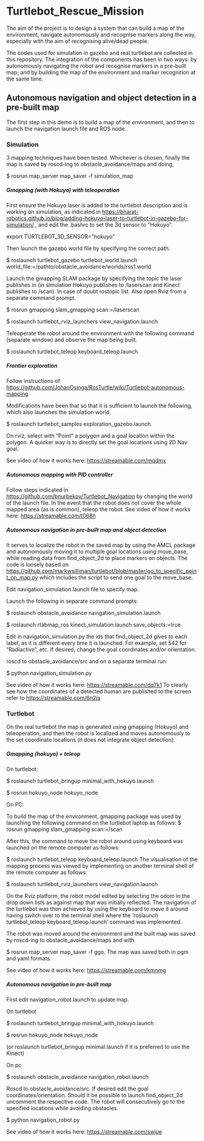 # Turtlebot_Rescue_Mission

The aim of the project is to design a system that can build a map of the environment, navigate autonomously and recognise markers along the way, especially with the aim of recognising alive/dead people. 

The codes used for simulation in gazebo and real turtlebot are collected in this repository. The integration of the components has been in two ways: by autonomously navigating the robot and recognise markers in a pre-built map; and by building the map of the environment and marker recognition at the same time. 

## Autonomous navigation and object detection in a pre-built map

The first step in this demo is to build a map of the environment, and then to launch the navigation launch file and ROS node. 

### Simulation


3 mapping techniques have been tested. Whichever is chosen, finally the map is saved by roscd-ing to obstacle_avoidance/maps and doing,

$ rosrun map_server map_saver -f simulation_map

#####   Gmapping (with Hokuyo) with teleoperation

First ensure the Hokuyo laser is added to the turtlebot description and is working on simulation, as indicated in https://bharat-robotics.github.io/blog/adding-hokuyo-laser-to-turtlebot-in-gazebo-for-simulation/ , and edit the .bashrc to set the 3d sensor to "Hokuyo".

export TURTLEBOT_3D_SENSOR="hokuyo"

Then launch the gazebo world file by specifying the correct path.

$ roslaunch turtlebot_gazebo turtlebot_world.launch world_file:=/pathto/obstacle_avoidance/worlds/rss1.world

Launch the gmapping SLAM package by specifying the topic the laser publishes in (in simulation Hokuyo publishes to /laserscan and Kinect publishes to /scan). In case of doubt rostopic list. Also open Rviz from a separate command prompt. 

$ rosrun gmapping slam_gmapping scan:=/laserscan

$ roslaunch turtlebot_rviz_launchers view_navigation.launch

Teleoperate the robot around the environment with the following command (separate window) and observe the map being built. 

$ roslaunch turtlebot_teleop keyboard_teleop.launch

##### Frontier exploration


Follow instructions of https://github.com/JohanOsinga/RosTurtle/wiki/Turtlebot-autonomous-mapping

Modifications have been that so that it is sufficient to launch the following, which also launches the simulation world. 

$ roslaunch turtlebot_samples exploration_gazebo.launch

On rviz, select with “Point” a polygon and a goal location within the polygon. A quicker way  is to directly set the goal locations using 2D Nav goal.

See video of how it works here: https://streamable.com/mqdmx

##### Autonomous mapping with PID controller

Follow steps indicated in  https://github.com/bnurbekov/Turtlebot_Navigation by changing the world of the launch file. In the event that the robot does not cover the whole mapped area (as is common), teleop the robot. 
See video of how it works here: https://streamable.com/t068h


#####  Autonomous navigation in pre-built map and object detection

It serves to localize the robot in the saved map by using the AMCL package and autonomously moving it to multiple goal locations using move_base, while reading data from find_object_2d to place markers on objects. 
The code is loosely based on https://github.com/markwsilliman/turtlebot/blob/master/go_to_specific_point_on_map.py which includes the script to send one goal to the move_base.



Edit navigation_simulation.launch file to specify map. 
<arg name="map_file" default="$(find obstacle_avoidance)/maps/simulation_map.yaml"/>

Launch the following in separate command prompts:

$ roslaunch obstacle_avoidance navigation_simulation.launch

$ roslaunch rtabmap_ros kinect_simulation.launch save_objects:=true


Edit in navigation_simulation.py the ids that find_object_2d gives to each label, as it is different every time it is launched. For example, set 542 for “Radiactive”, etc. If desired, change the goal coordinates and/or orientation.

roscd to obstacle_avoidance/src and on a separate terminal run:

$ python navigation_simulation.py

See video of how it works here: https://streamable.com/dq7k1
To clearly see how the coordinates of a detected human are published to the screen refer to https://streamable.com/6n2ja


### Turtlebot

On the real turtlebot the map is generated using gmapping (Hokuyo) and teleoperation, and then the robot is localized and moves autonomously to the set coordinate locations (it does not integrate object detection).

#####  Gmapping (hokuyo) + teleop

On turtlebot:

$ roslaunch turtlebot_bringup minimal_with_hokuyo.launch

$ rosrun hokuyo_node hokuyo_node


On PC:

To build the map of the environment, gmapping package was used by launching the following command on the turtlebot laptop as follows:
$ rosrun gmapping slam_gmapping scan:=/scan

After this, the command to move the robot around using keyboard was launched on the remote computer as follows:

$ roslaunch turtlebot_teleop keyboard_teleop.launch 
The visualisation of the mapping process was viewed by implementing on another terminal shell of the remote computer as follows:

$ roslaunch turtlebot_rviz_launchers view_navigation.launch

On the Rviz platform, the robot model edited by selecting the odom in the drop down lists as against map that was initially reflected.
The navigation of the turtlebot was then achieved by using the keyboard to move it around having switch over to the terminal shell where the ‘roslaunch turtlebot_teleop keyboard_teleop.launch’ command  was implemented.

The robot was moved around the environment and the built map was saved by roscd-ing to obstacle_avoidance/maps and with

$ rosrun map_server map_saver -f ggo.   The  map was saved both in pgm  and yaml  formats.   

See video of how it works here: https://streamable.com/kmnmg

##### Autonomous navigation in pre-built map

First edit navigation_robot.launch to update map.
<arg name="map_file" default="$(find obstacle_avoidance)/maps/ggo.yaml"/>

On turtlebot

$ roslaunch turtlebot_bringup minimal_with_hokuyo.launch

$  rosrun hokuyo_node hokuyo_node

(or roslaunch turtlebot_bringup minimal.launch if it is preferred to use the Kinect)

On pc

$ roslaunch obstacle_avoidance navigation_robot.launch

Roscd to obstacle_avoidance/src. If desired edit the goal coordinates/orientation. Should it be possible to launch find_object_2d uncomment the respective code. The robot will consecutively go to the specified locations while avoiding obstacles. 

$ python navigation_robot.py

See video of how it works here: https://streamable.com/swjue

 





